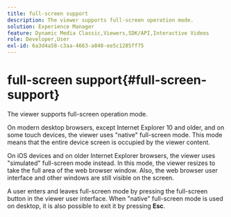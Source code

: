 ```yaml
---
title: full-screen support
description: The viewer supports full-screen operation mode.
solution: Experience Manager
feature: Dynamic Media Classic,Viewers,SDK/API,Interactive Videos
role: Developer,User
exl-id: 6a3d4a58-c3aa-4663-a848-ee5c1285ff75
---
```

# full-screen support{#full-screen-support}

The viewer supports full-screen operation mode.

On modern desktop browsers, except Internet Explorer 10 and older, and on some touch devices, the viewer uses "native" full-screen mode. This mode means that the entire device screen is occupied by the viewer content.

On iOS devices and on older Internet Explorer browsers, the viewer uses "simulated" full-screen mode instead. In this mode, the viewer resizes to take the full area of the web browser window. Also, the web browser user interface and other windows are still visible on the screen.

A user enters and leaves full-screen mode by pressing the full-screen button in the viewer user interface. When "native" full-screen mode is used on desktop, it is also possible to exit it by pressing **Esc**.
